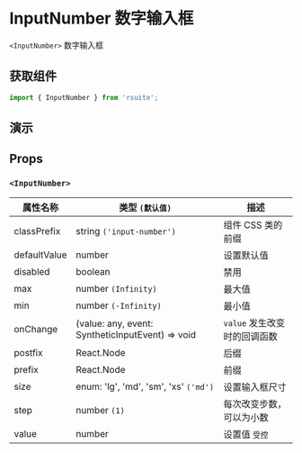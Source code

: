 # InputNumber 数字输入框

`<InputNumber>` 数字输入框

## 获取组件

```js
import { InputNumber } from 'rsuite';
```

## 演示

<!--{demo}-->

## Props

### `<InputNumber>`

| 属性名称     | 类型 `(默认值)`                                                    | 描述                         |
| ------------ | ------------------------------------------------------------------ | ---------------------------- |
| classPrefix  | string `('input-number')`                                          | 组件 CSS 类的前缀            |
| defaultValue | number                                                             | 设置默认值                   |
| disabled     | boolean                                                            | 禁用                         |
| max          | number `(Infinity)`                                                | 最大值                       |
| min          | number `(-Infinity)`                                               | 最小值                       |
| onChange     | (value: any, event: SyntheticInputEvent<HTMLInputElement>) => void | `value` 发生改变时的回调函数 |
| postfix      | React.Node                                                         | 后缀                         |
| prefix       | React.Node                                                         | 前缀                         |
| size         | enum: 'lg', 'md', 'sm', 'xs' `('md')`                              | 设置输入框尺寸               |
| step         | number `(1)`                                                       | 每次改变步数，可以为小数     |
| value        | number                                                             | 设置值 `受控`                |

